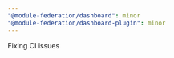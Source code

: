 ```yaml
---
"@module-federation/dashboard": minor
"@module-federation/dashboard-plugin": minor
---
```


Fixing CI issues

